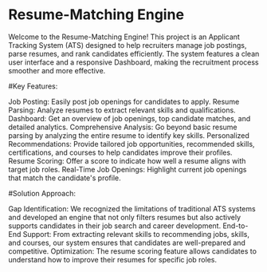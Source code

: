 # Resume-Matching Engine

Welcome to the Resume-Matching Engine! This project is an Applicant Tracking System (ATS) designed to help recruiters manage job postings, parse resumes, and rank candidates efficiently. The system features a clean user interface and a responsive Dashboard, making the recruitment process smoother and more effective.

#Key Features:

Job Posting: Easily post job openings for candidates to apply.
Resume Parsing: Analyze resumes to extract relevant skills and qualifications.
Dashboard: Get an overview of job openings, top candidate matches, and detailed analytics.
Comprehensive Analysis: Go beyond basic resume parsing by analyzing the entire resume to identify key skills.
Personalized Recommendations: Provide tailored job opportunities, recommended skills, certifications, and courses to help candidates improve their profiles.
Resume Scoring: Offer a score to indicate how well a resume aligns with target job roles.
Real-Time Job Openings: Highlight current job openings that match the candidate's profile.

#Solution Approach:

Gap Identification: We recognized the limitations of traditional ATS systems and developed an engine that not only filters resumes but also actively supports candidates in their job search and career development.
End-to-End Support: From extracting relevant skills to recommending jobs, skills, and courses, our system ensures that candidates are well-prepared and competitive.
Optimization: The resume scoring feature allows candidates to understand how to improve their resumes for specific job roles.
